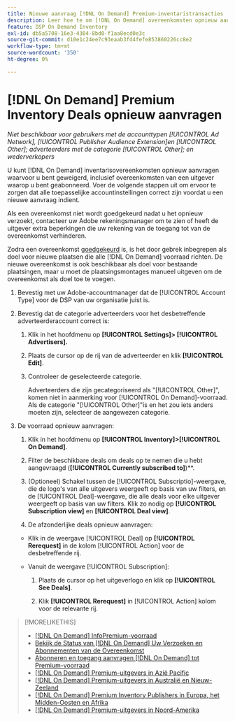 ```yaml
---
title: Nieuwe aanvraag [!DNL On Demand] Premium-inventaristransacties
description: Leer hoe te om [!DNL On Demand] overeenkomsten opnieuw aan te vragen die eerder werden ontkend.
feature: DSP On Demand Inventory
exl-id: db5a5708-16e3-4304-8bd0-f1aa8ecd0e3c
source-git-commit: d10e1c24ee7c93eaab3fd4fefe853860226cc8e2
workflow-type: tm+mt
source-wordcount: '350'
ht-degree: 0%

---
```


# [!DNL On Demand] Premium Inventory Deals opnieuw aanvragen

*Niet beschikbaar voor gebruikers met de accounttypen  [!UICONTROL Ad Network],  [!UICONTROL Publisher Audience Extension]en  [!UICONTROL Other]; adverteerders met de categorie  [!UICONTROL Other]; en wederverkopers*

U kunt [!DNL On Demand] inventarisovereenkomsten opnieuw aanvragen waarvoor u bent geweigerd, inclusief overeenkomsten van een uitgever waarop u bent geabonneerd. Voer de volgende stappen uit om ervoor te zorgen dat alle toepasselijke accountinstellingen correct zijn voordat u een nieuwe aanvraag indient.

Als een overeenkomst niet wordt goedgekeurd nadat u het opnieuw verzoekt, contacteer uw Adobe rekeningsmanager om te zien of heeft de uitgever extra beperkingen die uw rekening van de toegang tot van de overeenkomst verhinderen.

Zodra een overeenkomst [goedgekeurd](/help/dsp/inventory/on-demand-inventory-view-status.md) is, is het door gebrek inbegrepen als doel voor nieuwe plaatsen die alle [!DNL On Demand] voorraad richten. De nieuwe overeenkomst is ook beschikbaar als doel voor bestaande plaatsingen, maar u moet de plaatsingsmontages manueel uitgeven om de overeenkomst als doel toe te voegen.

1. Bevestig met uw Adobe-accountmanager dat de [!UICONTROL Account Type] voor de DSP van uw organisatie juist is.

1. Bevestig dat de categorie adverteerders voor het desbetreffende adverteerderaccount correct is:

   1. Klik in het hoofdmenu op **[!UICONTROL Settings]> [!UICONTROL Advertisers].**

   1. Plaats de cursor op de rij van de adverteerder en klik **[!UICONTROL Edit]**.

   1. Controleer de geselecteerde categorie.

      Adverteerders die zijn gecategoriseerd als &quot;[!UICONTROL Other]&quot;, komen niet in aanmerking voor [!UICONTROL On Demand]-voorraad. Als de categorie &quot;[!UICONTROL Other]&quot;is en het zou iets anders moeten zijn, selecteer de aangewezen categorie<!-- [category](/help/dsp/admin/advertiser-settings.md) -->.

1. De voorraad opnieuw aanvragen:

   1. Klik in het hoofdmenu op **[!UICONTROL Inventory]>[!UICONTROL On Demand]**.

   1. Filter de beschikbare deals om deals op te nemen die u hebt aangevraagd (**[!UICONTROL Currently subscribed to]**)**.

   1. (Optioneel) Schakel tussen de [!UICONTROL Subscriptio]-weergave, die de logo&#39;s van alle uitgevers weergeeft op basis van uw filters, en de [!UICONTROL Deal]-weergave, die alle deals voor elke uitgever weergeeft op basis van uw filters. Klik zo nodig op **[!UICONTROL Subscription view]** en **[!UICONTROL Deal view]**.

   1. De afzonderlijke deals opnieuw aanvragen:
   * Klik in de weergave [!UICONTROL Deal] op **[!UICONTROL Rerequest]** in de kolom [!UICONTROL Action] voor de desbetreffende rij.

   * Vanuit de weergave [!UICONTROL Subscription]:

      1. Plaats de cursor op het uitgeverlogo en klik op **[!UICONTROL See Deals]**.

      1. Klik **[!UICONTROL Rerequest]** in [!UICONTROL Action] kolom voor de relevante rij.


>[!MORELIKETHIS]
>
>* [ [!DNL On Demand] InfoPremium-voorraad](on-demand-inventory-about.md)
>* [Bekijk de Status van  [!DNL On Demand] Uw Verzoeken en Abonnementen van de Overeenkomst](on-demand-inventory-view-status.md)
>* [Abonneren en toegang aanvragen  [!DNL On Demand] tot Premium-voorraad](on-demand-inventory-subscribe.md)
>* [[!DNL On Demand] Premium-uitgevers in Azië Pacific](on-demand-inventory-publishers-apac.md)
>* [[!DNL On Demand] Premium-uitgevers in Australië en Nieuw-Zeeland](on-demand-inventory-publishers-anz.md)
>* [[!DNL On Demand] Premium Inventory Publishers in Europa, het Midden-Oosten en Afrika](on-demand-inventory-publishers-emea.md)
>* [[!DNL On Demand] Premium-uitgevers in Noord-Amerika](on-demand-inventory-publishers-na.md)

